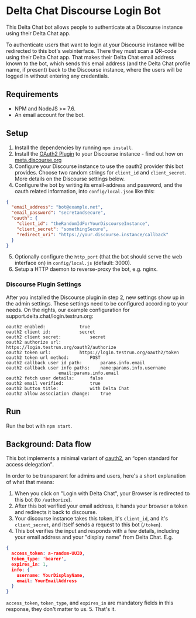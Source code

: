 # Delta Chat Discourse Login Bot

This Delta Chat bot allows people to authenticate at a Discourse instance using their Delta Chat app.

To authenticate users that want to login at your Discourse instance will be redirected to this bot's webinterface. There they must scan a QR-code using their Delta Chat app. That makes their Delta Chat email address known to the bot, which sends this email address (and the Delta Chat profile name, if present) back to the Discourse instance, where the users will be logged in without entering any credentials.

## Requirements

* NPM and NodeJS >= 7.6.
* An email account for the bot.

## Setup

1. Install the dependencies by running `npm install`.
2. Install the [OAuth2 Plugin](https://github.com/discourse/discourse-oauth2-basic) to your Discourse instance - find out how on [meta.discourse.org](https://meta.discourse.org/t/install-plugins-in-discourse/19157)
3. Configure your Discourse instance to use the oauth2 provider this bot provides. Choose two random strings for `client_id` and `client_secret`. More details on the Discourse settings below.
4. Configure the bot by writing its email-address and password, and the oauth related information, into `config/local.json` like this:
```json
{
  "email_address": "bot@example.net",
  "email_password": "secretandsecure",
  "oauth": {
    "client_id": "theRandomIdForYourDiscourseInstance",
    "client_secret": "somethingSecure",
    "redirect_uri": "https://your.discourse.instance/callback"
  }
}
```
5. Optionally configure the `http_port` (that the bot should serve the web interface on) in `config/local.js` (default: 3000).
6. Setup a HTTP daemon to reverse-proxy the bot, e.g. nginx.

### Discourse Plugin Settings

After you installed the Discourse plugin in step 2, new settings show up in the
admin settings. These settings need to be configured according to your needs.
On the rights, our example configuration for
support.delta.chat/login.testrun.org:

```
oauth2 enabled: 			true
oauth2 client id: 			secret
oauth2 client secret: 			secret
oauth2 authorize url:			https://login.testrun.org/oauth2/authorize
oauth2 token url:			https://login.testrun.org/oauth2/token
oauth2 token url method:		POST
oauth2 callback user id path:		params.info.email
oauth2 callback user info paths:	name:params.info.username
					email:params.info.email
oauth2 fetch user details:		false
oauth2 email verified:			true
oauth2 button title:			with Delta Chat
oauth2 allow association change:	true
```

## Run

Run the bot with `npm start`.


## Background: Data flow

This bot implements a minimal variant of [oauth2](https://en.wikipedia.org/wiki/OAuth#OAuth_2.0), an <q>open standard for access delegation</q>.

In order to be transparent for admins and users, here's a short explanation of what that means:

1. When you click on "Login with Delta Chat", your Browser is redirected to this bot (to `/authorize`).
2. After this bot verified your email address, it hands your browser a token and redirects it back to discourse.
3. Your discourse instance takes this token, it's `client_id`, and it's `client_secret`, and itself sends a request to this bot (`/token`).
4. This bot verifies the input and responds with a few details, including your email address and your "display name" from Delta Chat. E.g.
```json
{
  access_token: a-random-UUID,
  token_type: 'bearer',
  expires_in: 1,
  info: {
    username: YourDisplayName,
    email: YourEmailAddress
  }
}
```
`access_token`, `token_type`, and `expires_in` are mandatory fields in this response, they don't matter to us.
5. That's it.
